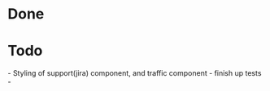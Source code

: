 <h1>Done</h1>

<h1>Todo</h1>
 - Styling of support(jira) component, and traffic component
 - finish up tests
 - 